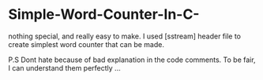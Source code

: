 # Simple-Word-Counter-In-C-
nothing special, and really easy to make. I used  [sstream] header file to create simplest word counter that can be made.


P.S Dont hate because of bad explanation in the code comments. To be fair, I can understand them perfectly ...
